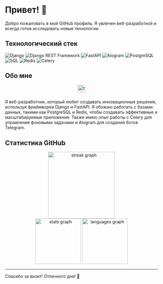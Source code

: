 # Привет! 👋

Добро пожаловать в мой GitHub профиль. Я увлечен веб-разработкой и всегда готов исследовать новые технологии.

## Технологический стек

![Django](https://img.shields.io/badge/Django-092E20?style=for-the-badge&logo=django&logoColor=white)
![Django REST Framework](https://img.shields.io/badge/DRF-092E20?style=for-the-badge&logo=django&logoColor=white)
![FastAPI](https://img.shields.io/badge/FastAPI-005571?style=for-the-badge&logo=fastapi)
![Aiogram](https://img.shields.io/badge/Aiogram-0069B7?style=for-the-badge&logo=telegram&logoColor=white)
![PostgreSQL](https://img.shields.io/badge/PostgreSQL-316192?style=for-the-badge&logo=postgresql&logoColor=white)
![SQL](https://img.shields.io/badge/SQL-4479A1?style=for-the-badge&logo=sql&logoColor=white)
![Redis](https://img.shields.io/badge/Redis-DC382D?style=for-the-badge&logo=redis&logoColor=white)
![Celery](https://img.shields.io/badge/Celery-37814A?style=for-the-badge&logo=celery&logoColor=white)

## Обо мне

<div align="center">
  <a href="https://t.me/c0ral0vii" target="_blank">
    <img src="https://img.shields.io/static/v1?message=Telegram&logo=telegram&label=&color=2CA5E0&logoColor=white&labelColor=&style=for-the-badge" height="25" alt="telegram logo"  />
  </a>
</div>

###

Я веб-разработчик, который любит создавать инновационные решения, используя фреймворки Django и FastAPI. Я обожаю работать с базами данных, такими как PostgreSQL и Redis, чтобы создавать эффективные и масштабируемые приложения. Также имею опыт работы с Celery для управления фоновыми задачами и Aiogram для создания ботов Telegram.

## Статистика GitHub
<div align="center">
  <img src="https://streak-stats.demolab.com?user=c0ral0vii&locale=en&mode=daily&theme=dark&hide_border=false&border_radius=5&order=3" height="220" alt="streak graph"  />
</div>
<div align="center">
  <img src="https://github-readme-stats.vercel.app/api?username=c0ral0vii&hide_title=false&hide_rank=false&show_icons=true&include_all_commits=true&count_private=true&disable_animations=false&theme=dracula&locale=en&hide_border=false&order=1" height="150" alt="stats graph"  />
  <img src="https://github-readme-stats.vercel.app/api/top-langs?username=c0ral0vii&locale=en&hide_title=false&layout=compact&card_width=320&langs_count=5&theme=dracula&hide_border=false&order=2" height="150" alt="languages graph"  />
</div>

---

Спасибо за визит! Отличного дня! 🌟
